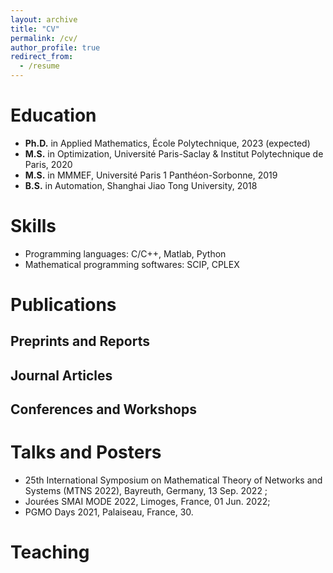 ```yaml
---
layout: archive
title: "CV"
permalink: /cv/
author_profile: true
redirect_from:
  - /resume
---
```




Education
======
* **Ph.D.** in Applied Mathematics, École Polytechnique, 2023 (expected)
* **M.S.** in Optimization,  Université Paris-Saclay & Institut Polytechnique de Paris, 2020
* **M.S.** in MMMEF, Université Paris 1 Panthéon-Sorbonne, 2019
* **B.S.** in Automation, Shanghai Jiao Tong University, 2018
  
Skills
======
* Programming languages: C/C++, Matlab, Python
* Mathematical programming softwares: SCIP, CPLEX

Publications
======

## Preprints and Reports



## Journal Articles



## Conferences and Workshops

  
Talks and Posters
======
- 25th International Symposium on Mathematical Theory of Networks and Systems (MTNS 2022), Bayreuth, Germany, 13 Sep. 2022 ;
- Jourées SMAI MODE 2022, Limoges, France, 01 Jun. 2022;
- PGMO Days 2021, Palaiseau, France, 30.
  
Teaching
======

